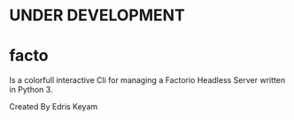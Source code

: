 
# UNDER DEVELOPMENT


# facto
Is a colorfull interactive Cli for managing a Factorio Headless Server written in Python 3.





Created By Edris Keyam



